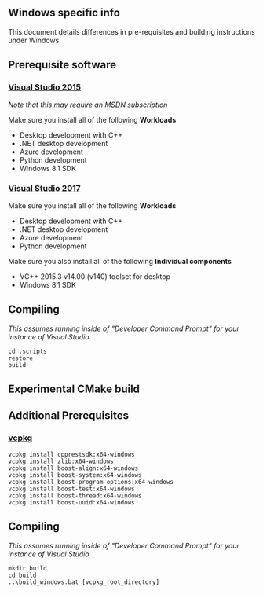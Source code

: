 ﻿## Windows specific info

This document details differences in pre-requisites and building instructions under Windows.

## Prerequisite software

### [Visual Studio 2015](https://visualstudio.microsoft.com/vs/older-downloads/)

*Note that this may require an MSDN subscription*

Make sure you install all of the following **Workloads**

- Desktop development with C++
- .NET desktop development
- Azure development
- Python development
- Windows 8.1 SDK

### [Visual Studio 2017](https://visualstudio.microsoft.com/downloads/?utm_medium=microsoft&utm_source=docs.microsoft.com&utm_campaign=button+cta&utm_content=download+vs2017)

Make sure you install all of the following **Workloads**

- Desktop development with C++
- .NET desktop development
- Azure development
- Python development

Make sure you also install all of the following **Individual components**

- VC++ 2015.3 v14.00 (v140) toolset for desktop
- Windows 8.1 SDK

## Compiling

*This assumes running inside of "Developer Command Prompt" for your instance of Visual Studio*

```
cd .scripts
restore
build
```

## Experimental CMake build
## Additional Prerequisites
### [vcpkg](https://github.com/Microsoft/vcpkg)
```
vcpkg install cpprestsdk:x64-windows
vcpkg install zlib:x64-windows
vcpkg install boost-align:x64-windows
vcpkg install boost-system:x64-windows
vcpkg install boost-program-options:x64-windows
vcpkg install boost-test:x64-windows
vcpkg install boost-thread:x64-windows
vcpkg install boost-uuid:x64-windows
```

## Compiling

*This assumes running inside of "Developer Command Prompt" for your instance of Visual Studio*

```
mkdir build
cd build
..\build_windows.bat [vcpkg_root_directory]
```

